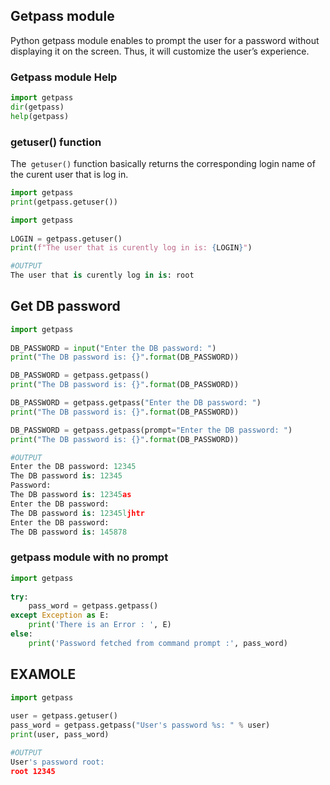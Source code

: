 ## Getpass module
Python getpass module enables to prompt the user for a password without displaying it on the screen. Thus, it will customize the user’s experience.

### Getpass module Help 
```py
import getpass
dir(getpass)
help(getpass)
```

### getuser() function
The` getuser()` function basically returns the corresponding login name of the curent user that is log in.
```py
import getpass
print(getpass.getuser())
```

```py
import getpass
 
LOGIN = getpass.getuser()
print(f"The user that is curently log in is: {LOGIN}")

#OUTPUT
The user that is curently log in is: root
```

## Get DB password
```py
import getpass
 
DB_PASSWORD = input("Enter the DB password: ")
print("The DB password is: {}".format(DB_PASSWORD))

DB_PASSWORD = getpass.getpass()
print("The DB password is: {}".format(DB_PASSWORD))

DB_PASSWORD = getpass.getpass("Enter the DB password: ")
print("The DB password is: {}".format(DB_PASSWORD))

DB_PASSWORD = getpass.getpass(prompt="Enter the DB password: ")
print("The DB password is: {}".format(DB_PASSWORD))

#OUTPUT
Enter the DB password: 12345
The DB password is: 12345
Password: 
The DB password is: 12345as
Enter the DB password: 
The DB password is: 12345ljhtr
Enter the DB password: 
The DB password is: 145878
```

### getpass module with no prompt
```py
import getpass
 
try:
    pass_word = getpass.getpass()
except Exception as E:
    print('There is an Error : ', E)
else:
    print('Password fetched from command prompt :', pass_word)
```

## EXAMOLE
```py
import getpass
 
user = getpass.getuser()
pass_word = getpass.getpass("User's password %s: " % user)
print(user, pass_word)

#OUTPUT
User's password root: 
root 12345
```


